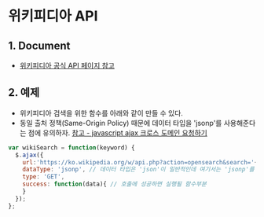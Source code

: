 # 위키피디아 API

## 1. Document
- [위키피디아 공식 API 페이지 참고](https://en.wikipedia.org/w/api.php)


## 2. 예제
- 위키피디아 검색을 위한 함수를 아래와 같이 만들 수 있다.
- 동일 출처 정책(Same-Origin Policy) 때문에 데이터 타입을 'jsonp'를 사용해준다는 점에 유의하자. [참고 - javascript ajax 크로스 도메인 요청하기](http://adrenal.tistory.com/16)
```javascript
var wikiSearch = function(keyword) {
  $.ajax({
    url:'https://ko.wikipedia.org/w/api.php?action=opensearch&search='+ keyword +'&format=json&imlimit=20', // 위키피디아 api를 호출한다.
    dataType: 'jsonp', // 데이터 타입은 'json'이 일반적인데 여기서는 'jsonp'를 사용해야 한다.
    type: 'GET',
    success: function(data){ // 호출에 성공하면 실행될 함수부분
    }
  });
};
```
